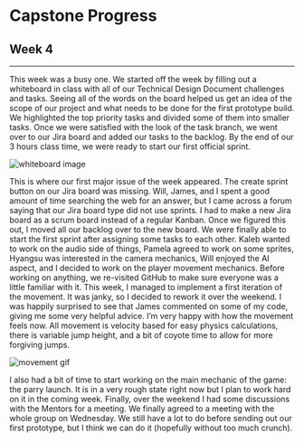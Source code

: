 # Capstone Progress 
## Week 4

-----

This week was a busy one. We started off the week by filling out a whiteboard in class with all of our Technical Design Document challenges and tasks. Seeing all of the words on the board helped us get an idea of the scope of our project and what needs to be done for the first prototype build. We highlighted the top priority tasks and divided some of them into smaller tasks. Once we were satisfied with the look of the task branch, we went over to our Jira board and added our tasks to the backlog. By the end of our 3 hours class time, we were ready to start our first official sprint.

![whiteboard image](/assets/blog/capstone/whiteboard.webp)

This is where our first major issue of the week appeared. The create sprint button on our Jira board was missing. Will, James, and I spent a good amount of time searching the web for an answer, but I came across a forum saying that our Jira board type did not use sprints. I had to make a new Jira board as a scrum board instead of a regular Kanban. Once we figured this out, I moved all our backlog over to the new board. We were finally able to start the first sprint after assigning some tasks to each other. Kaleb wanted to work on the audio side of things, Pamela agreed to work on some sprites, Hyangsu was interested in the camera mechanics, Will enjoyed the AI aspect, and I decided to work on the player movement mechanics. Before working on anything, we re-visited GitHub to make sure everyone was a little familiar with it. This week, I managed to implement a first iteration of the movement. It was janky, so I decided to rework it over the weekend. I was happily surprised to see that James commented on some of my code, giving me some very helpful advice. I’m very happy with how the movement feels now. All movement is velocity based for easy physics calculations, there is variable jump height, and a bit of coyote time to allow for more forgiving jumps.

![movement gif](/assets/blog/capstone/movement.webp)

I also had a bit of time to start working on the main mechanic of the game: the parry launch. It is in a very rough state right now but I plan to work hard on it in the coming week. Finally, over the weekend I had some discussions with the Mentors for a meeting. We finally agreed to a meeting with the whole group on Wednesday. We still have a lot to do before sending out our first prototype, but I think we can do it (hopefully without too much crunch).